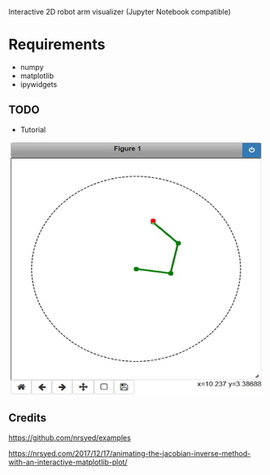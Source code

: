 Interactive 2D robot arm visualizer (Jupyter Notebook compatible)

# Requirements
- numpy
- matplotlib
- ipywidgets

## TODO
- Tutorial

<img src="https://github.com/fdebrain/Robotics/blob/master/images/demo.png" width="500" height="500">


## Credits
https://github.com/nrsyed/examples

https://nrsyed.com/2017/12/17/animating-the-jacobian-inverse-method-with-an-interactive-matplotlib-plot/

